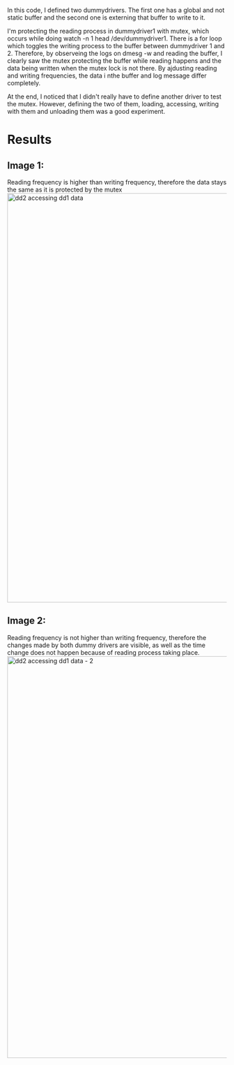 In this code, I defined two dummydrivers. The first one has a global and not static buffer and the second one is externing that buffer to write to it. 

I'm protecting the reading process in dummydriver1 with mutex, which occurs while doing watch -n 1 head /dev/dummydriver1. There is a for loop which toggles the writing process to the buffer between dummydriver 1 and 2. Therefore, by observeing the logs on dmesg -w and reading the buffer, I clearly saw the mutex protecting the buffer while reading happens and the data being written when the mutex lock is not there. By ajdusting reading and writing frequencies, the data i nthe buffer and log message differ completely.

At the end, I noticed that I didn't really have to define another driver to test the mutex. However, defining the two of them, loading, accessing, writing with them and unloading them was a good experiment. 

# Results

## Image 1:
Reading frequency is higher than writing frequency, therefore the data stays the same as it is protected by the mutex
<img width="937" alt="dd2 accessing dd1 data" src="https://github.com/user-attachments/assets/287b35dc-dd2b-48c6-9433-f565347ef9c0" />

## Image 2:
Reading frequency is not higher than writing frequency, therefore the changes made by both dummy drivers are visible, as well as the time change does not happen because of reading process taking place.
<img width="920" alt="dd2 accessing dd1 data - 2" src="https://github.com/user-attachments/assets/63a5ca1e-c354-4c25-b94b-731d0bc76625" />
